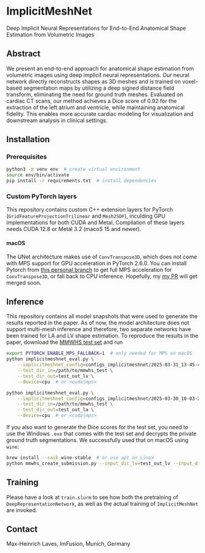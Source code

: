 # ImplicitMeshNet

Deep Implicit Neural Representations for End-to-End Anatomical Shape Estimation from Volumetric Images

## Abstract

We present an end-to-end approach for anatomical shape estimation from volumetric images using deep implicit neural
representations. Our neural network directly reconstructs shapes as 3D meshes and is trained on voxel-based segmentation
maps by utilizing a deep signed distance field transform, eliminating the need for ground truth meshes. Evaluated on
cardiac CT scans, our method achieves a Dice score of 0.92 for the extraction of the left atrium and ventricle, while
maintaining anatomical fidelity. This enables more accurate cardiac modeling for visualization and downstream analysis
in clinical settings.

## Installation

### Prerequisites

```bash
python3 -m venv env  # create virtual environment
source env/bin/activate
pip install -r requirements.txt  # install dependencies
```

### Custom PyTorch layers

This repository contains custom C++ extension layers for PyTorch (`GridFeatureProjectionTrilinear` and
`Mesh2SDF`), inculding GPU implementations for both CUDA and Metal. Compilation of these layers needs CUDA 12.8 or
Metal 3.2 (macoS 15 and newer).

#### macOS

The UNet architecture makes use of `ConvTranspose3D`, which does not come with MPS support for GPU acceleration in
PyTorch 2.6.0. You can install Pytorch from
[this personal branch](https://github.com/mlaves/pytorch/tree/convtranspose_mps_remove_check) to get full MPS
acceleration for `ConvTranspose3D`, or fall back to CPU inference. Hopefully, my
[my PR](https://github.com/pytorch/pytorch/pull/145366) will get merged soon.

## Inference

This repository contains all model snapshots that were used to generate the results reported in the paper. As of now,
the model architecture does not support multi-mesh inference and therefore, two separate networks have been trained for
LA and LV shape estimation. To reproduce the results in the paper, download the
[MMWHS test set](https://zmiclab.github.io/zxh/0/mmwhs/) and run

```bash
export PYTORCH_ENABLE_MPS_FALLBACK=1  # only needed for MPS on macOS
python implicitmeshnet_eval.py \
    --implicitmeshnet_config=configs_implicitmeshnet/2025-03-31_13-45-41.json \
    --test_dir_in=/path/to/mmwhs_test \
    --test_dir_out=test_out_lv \
    --device=cpu  # or <cuda|mps>

python implicitmeshnet_eval.py \
    --implicitmeshnet_config=configs_implicitmeshnet/2025-03-30_10-03-29.json \
    --test_dir_in=/path/to/mmwhs_test \
    --test_dir_out=test_out_la \
    --device=cpu  # or <cuda|mps>
```

If you also want to generate the Dice scores for the test set, you need to use the Windows `.exe` that comes with the
test set and decrypts the private ground truth segmentations. We successfully used that on macOS using `wine`:

```bash
brew install --cask wine-stable  # or use apt on Linux
python mmwhs_create_submission.py --input_dir_lv=test_out_lv --input_dir_la=test_out_la test_out
```

## Training

Please have a look at `train.slurm` to see how both the pretraining of `DeepRepresentationNetwork`, as well as the
actual training of `ImplicitMeshNet` are invoked.

## Contact

Max-Heinrich Laves, ImFusion, Munich, Germany

